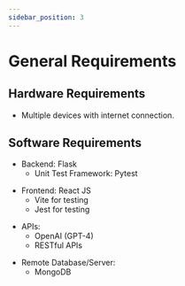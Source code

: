```yaml
---
sidebar_position: 3
---
```


# General Requirements

## Hardware Requirements

- Multiple devices with internet connection.

## Software Requirements

- Backend: Flask  
    - Unit Test Framework: Pytest

[//]: # (Comment)
- Frontend: React JS
    - Vite for testing
    - Jest for testing

[//]: # (Comment)
- APIs: 
    - OpenAI (GPT-4)
    - RESTful APIs  

[//]: # (Comment)
- Remote Database/Server: 
    - MongoDB  




